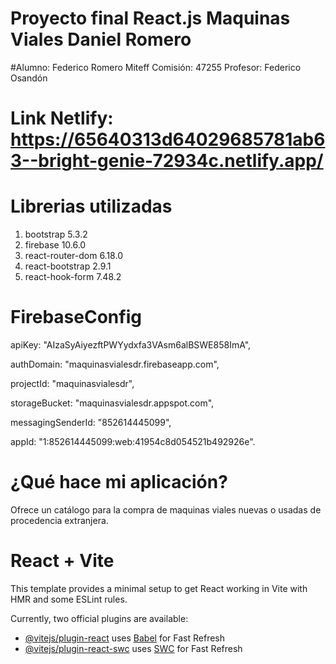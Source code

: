 # Proyecto final React.js Maquinas Viales Daniel Romero

#Alumno: Federico Romero Miteff
 Comisión: 47255
 Profesor: Federico Osandón

# Link Netlify: https://65640313d64029685781ab63--bright-genie-72934c.netlify.app/


# Librerias utilizadas                            
1. bootstrap 5.3.2 
2. firebase 10.6.0 
3. react-router-dom 6.18.0 
4. react-bootstrap 2.9.1       
5. react-hook-form 7.48.2


# FirebaseConfig

  apiKey: "AIzaSyAiyezftPWYydxfa3VAsm6alBSWE858ImA",

  authDomain: "maquinasvialesdr.firebaseapp.com",

  projectId: "maquinasvialesdr",

  storageBucket: "maquinasvialesdr.appspot.com",

  messagingSenderId: "852614445099",

  appId: "1:852614445099:web:41954c8d054521b492926e".
 

# ¿Qué hace mi aplicación?


Ofrece un catálogo para la compra de maquinas viales nuevas o usadas de procedencia extranjera.


# React + Vite

This template provides a minimal setup to get React working in Vite with HMR and some ESLint rules.

Currently, two official plugins are available:

- [@vitejs/plugin-react](https://github.com/vitejs/vite-plugin-react/blob/main/packages/plugin-react/README.md) uses [Babel](https://babeljs.io/) for Fast Refresh
- [@vitejs/plugin-react-swc](https://github.com/vitejs/vite-plugin-react-swc) uses [SWC](https://swc.rs/) for Fast Refresh
